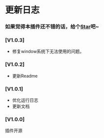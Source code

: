 # 更新日志

### 如果觉得本插件还不错的话，给个[Star](https://github.com/OBKoro1/autoCommit)吧~

<!-- TODO: npm包形式 -->
<!-- webview 的icon -->
<!-- TODO: 支持谷歌插件 -->

### [V1.0.3]

* 修复window系统下无法使用的问题。

### [V1.0.2]

* 更新Readme

### [V1.0.1]

* 优化运行日志
* 更新文档


### [V1.0.0]

插件开源
